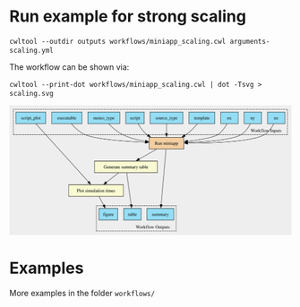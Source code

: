# Run example for strong scaling

```
cwltool --outdir outputs workflows/miniapp_scaling.cwl arguments-scaling.yml
```

The workflow can be shown via:

```
cwltool --print-dot workflows/miniapp_scaling.cwl | dot -Tsvg > scaling.svg
```

![image](scaling.svg)

# Examples

More examples in the folder `workflows/`
